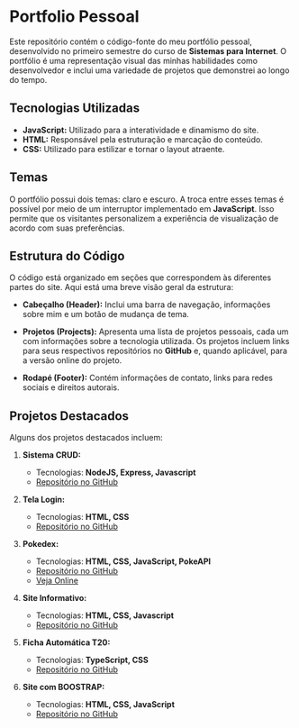# Portfolio Pessoal

Este repositório contém o código-fonte do meu portfólio pessoal, desenvolvido no primeiro semestre do curso de **Sistemas para Internet**. O portfólio é uma representação visual das minhas habilidades como desenvolvedor e inclui uma variedade de projetos que demonstrei ao longo do tempo.

## Tecnologias Utilizadas

- **JavaScript:** Utilizado para a interatividade e dinamismo do site.
- **HTML:** Responsável pela estruturação e marcação do conteúdo.
- **CSS:** Utilizado para estilizar e tornar o layout atraente.
  
## Temas

O portfólio possui dois temas: claro e escuro. A troca entre esses temas é possível por meio de um interruptor implementado em **JavaScript**. Isso permite que os visitantes personalizem a experiência de visualização de acordo com suas preferências.

## Estrutura do Código

O código está organizado em seções que correspondem às diferentes partes do site. Aqui está uma breve visão geral da estrutura:

- **Cabeçalho (Header):** Inclui uma barra de navegação, informações sobre mim e um botão de mudança de tema.
  
- **Projetos (Projects):** Apresenta uma lista de projetos pessoais, cada um com informações sobre a tecnologia utilizada. Os projetos incluem links para seus respectivos repositórios no **GitHub** e, quando aplicável, para a versão online do projeto.

- **Rodapé (Footer):** Contém informações de contato, links para redes sociais e direitos autorais.

## Projetos Destacados

Alguns dos projetos destacados incluem:

1. **Sistema CRUD:**
   - Tecnologias: **NodeJS, Express, Javascript**
   - [Repositório no GitHub](https://github.com/viniciuslks7/CRUD-NodeJS)

2. **Tela Login:**
   - Tecnologias: **HTML, CSS**
   - [Repositório no GitHub](https://github.com/viniciuslks7/Tela-Login)

3. **Pokedex:**
   - Tecnologias: **HTML, CSS, JavaScript, PokeAPI**
   - [Repositório no GitHub](https://github.com/viniciuslks7/Pokedex)
   - [Veja Online](https://manualdodev.github.io/pokedex/)

4. **Site Informativo:**
   - Tecnologias: **HTML, CSS, Javascript**
   - [Repositório no GitHub](https://github.com/viniciuslks7/Informativo-MigrateDev)

5. **Ficha Automática T20:**
   - Tecnologias: **TypeScript, CSS**
   - [Repositório no GitHub](https://github.com/viniciuslks7/Ficha-Estilizada-T20)

6. **Site com BOOSTRAP:**
   - Tecnologias: **HTML, CSS, JavaScript**
   - [Repositório no GitHub](https://github.com/viniciuslks7/Boostrap-MigrateDev)
